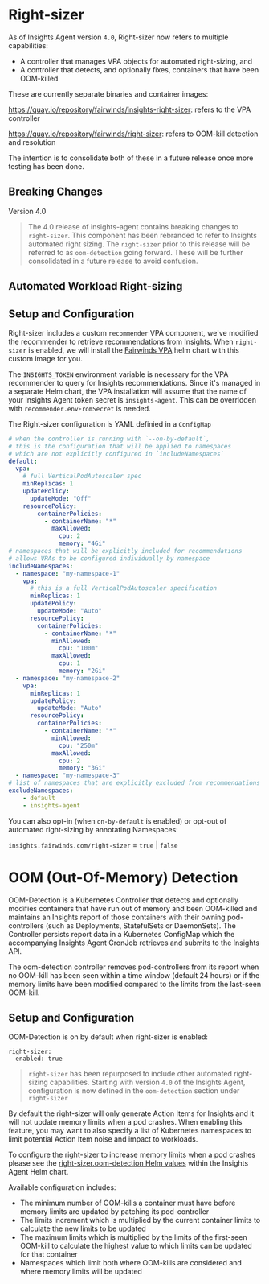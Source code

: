 # Right-sizer

As of Insights Agent version `4.0`, Right-sizer now refers to multiple capabilities:

* A controller that manages VPA objects for automated right-sizing, and
* A controller that detects, and optionally fixes, containers that have been OOM-killed

These are currently separate binaries and container images:

https://quay.io/repository/fairwinds/insights-right-sizer: refers to the VPA controller

https://quay.io/repository/fairwinds/right-sizer: refers to OOM-kill detection and resolution

The intention is to consolidate both of these in a future release once more testing has been done.

## Breaking Changes

 Version 4.0
> The 4.0 release of insights-agent contains breaking changes to `right-sizer`. This component has been rebranded to refer to Insights automated right sizing. The `right-sizer` prior to this release will be referred to as `oom-detection` going forward. These will be further consolidated in a future release to avoid confusion.

## Automated Workload Right-sizing

## Setup and Configuration

Right-sizer includes a custom `recommender` VPA component, we've modified the recommender to retrieve recommendations from Insights. When `right-sizer` is enabled, we will install the [Fairwinds VPA](https://artifacthub.io/packages/helm/fairwinds-stable/vpa) helm chart with this custom image for you.

The `INSIGHTS_TOKEN` environment variable is necessary for the VPA recommender to query for Insights recommendations. Since it's managed in a separate Helm chart, the VPA installation will assume that the name of your Insights Agent token secret is `insights-agent`. This can be overridden with `recommender.envFromSecret` is needed.

The Right-sizer configuration is YAML definied in a `ConfigMap`

```yaml
# when the controller is running with `--on-by-default`,
# this is the configuration that will be applied to namespaces
# which are not explicitly configured in `includeNamespaces`
default:
  vpa:
    # full VerticalPodAutoscaler spec
    minReplicas: 1
    updatePolicy:
      updateMode: "Off"
    resourcePolicy:
        containerPolicies:
          - containerName: "*"
            maxAllowed:
              cpu: 2
              memory: "4Gi"
# namespaces that will be explicitly included for recommendations
# allows VPAs to be configured individually by namespace
includeNamespaces:
  - namespace: "my-namespace-1"
    vpa:
      # this is a full VerticalPodAutoscaler specification
      minReplicas: 1
      updatePolicy:
        updateMode: "Auto"
      resourcePolicy:
        containerPolicies:
          - containerName: "*"
            minAllowed:
              cpu: "100m"
            maxAllowed:
              cpu: 1
              memory: "2Gi"
  - namespace: "my-namespace-2"
    vpa:
      minReplicas: 1
      updatePolicy:
        updateMode: "Auto"
      resourcePolicy:
        containerPolicies:
          - containerName: "*"
            minAllowed:
              cpu: "250m"
            maxAllowed:
              cpu: 2
              memory: "3Gi"
  - namespace: "my-namespace-3"
# list of namespaces that are explicitly excluded from recommendations
excludeNamespaces:
    - default
    - insights-agent
```

You can also opt-in (when `on-by-default` is enabled) or opt-out of automated right-sizing by annotating Namespaces:

`insights.fairwinds.com/right-sizer` = `true` | `false`

# OOM (Out-Of-Memory) Detection

OOM-Detection is a Kubernetes Controller that detects and optionally modifies containers that have run out of memory and been OOM-killed and maintains an Insights report of those containers with their owning pod-controllers (such as Deployments, StatefulSets or DaemonSets). The Controller persists report data in a Kubernetes ConfigMap which the accompanying Insights Agent CronJob retrieves and submits to the Insights API.

The oom-detection controller removes pod-controllers from its report when no OOM-kill has been seen within a time window (default 24 hours) or if the memory limits have been modified compared to the limits from the last-seen OOM-kill. 

## Setup and Configuration
OOM-Detection is on by default when right-sizer is enabled:

```
right-sizer:
  enabled: true
```

> `right-sizer` has been repurposed to include other automated right-sizing capabilities. Starting with version `4.0` of the Insights Agent, configuration is now defined in the `oom-detection` section under `right-sizer`

By default the right-sizer will only generate Action Items for Insights and it will not update memory limits when a pod crashes. When enabling this feature, you may want to also specify a list of Kubernetes namespaces to limit potential Action Item noise and impact to workloads.

To configure the right-sizer to increase memory limits when a pod crashes please see the [right-sizer.oom-detection Helm values](https://github.com/FairwindsOps/charts/blob/master/stable/insights-agent/values.yaml) within the Insights Agent Helm chart.

Available configuration includes:

* The minimum number of OOM-kills a container must have before memory limits are updated by patching its pod-controller
* The limits increment which is multiplied by the current container limits to calculate the new limits to be updated
* The maximum limits which is multiplied by the limits of the first-seen OOM-kill to calculate the highest value to which limits can be updated for that container
* Namespaces which limit both where OOM-kills are considered and where memory limits will be updated
